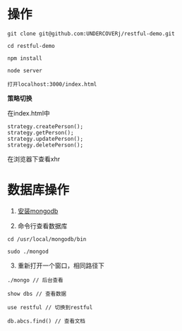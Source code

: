 # 操作

```
git clone git@github.com:UNDERCOVERj/restful-demo.git

cd restful-demo

npm install

node server

打开localhost:3000/index.html
```

**策略切换**

在index.html中 

```
strategy.createPerson();
strategy.getPerson();
strategy.updatePerson();
strategy.deletePerson();
```

在浏览器下查看xhr

# 数据库操作

1. [安装mongodb](http://www.runoob.com/mongodb/mongodb-linux-install.html)

2. 命令行查看数据库

`cd /usr/local/mongodb/bin`

`sudo ./mongod`

3. 重新打开一个窗口，相同路径下

```
./mongo // 后台查看

show dbs // 查看数据

use restful // 切换到restful

db.abcs.find() // 查看文档
```